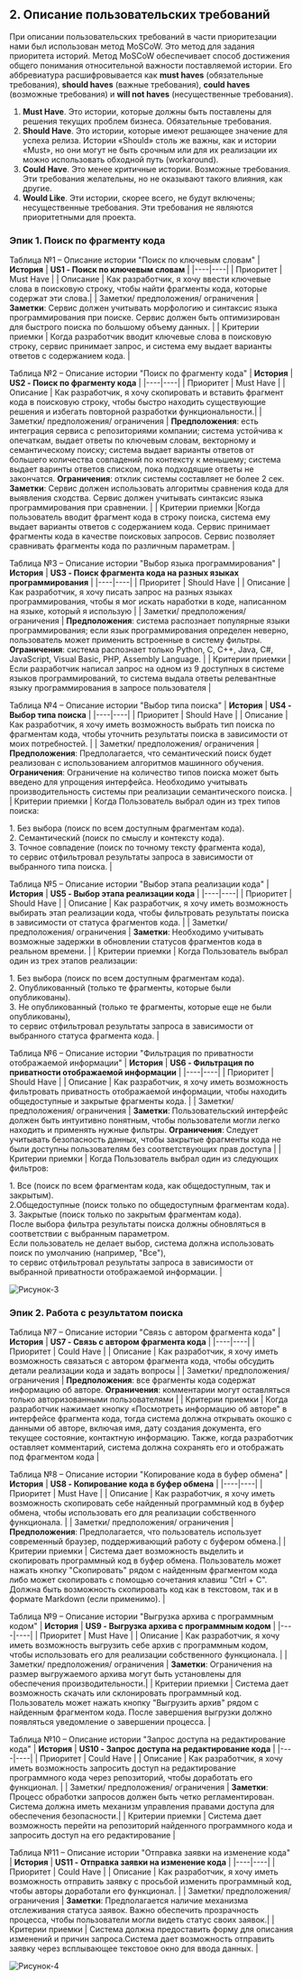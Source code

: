 ## 2. Описание пользовательских требований
  
  При описании пользовательских требований в части приоритезации нами был использован метод MoSCoW. Это метод для задания приоритета историй.  Метод MoSCoW обеспечивает способ достижения общего понимания относительной важности поставляемой истории. Его аббревиатура расшифровывается как **must haves** (обязательные требования), **should haves** (важные требования), **could haves** (возможные требования) и **will not haves** (несущественные требования).<div> 
  1. **Must Have**. Это истории, которые должны быть поставлены для решения текущих проблем бизнеса. Обязательные требования. <div> 
2. **Should Have**. Это истории, которые имеют решающее значение для успеха релиза. Истории «Should» столь же важны, как и истории «Must», но они могут не быть срочным или для их реализации их можно использовать обходной путь (workaround).<div> 
3. **Could Have**. Это менее критичные истории. Возможные требования. Эти требования желательны, но не оказывают такого влияния, как другие.<div> 
4. **Would Like**. Эти истории, скорее всего, не будут включены; несущественные требования. Эти требования не являются приоритетными для проекта. <div> 

### Эпик 1. Поиск по фрагменту кода <div>

Таблица №1 –  Описание истории "Поиск по ключевым словам"
| **История** | **US1 - Поиск по ключевым словам** |
|----|----|
| Приоритет | Must Have |
| Описание | Как разработчик, я хочу ввести ключевые слова в поисковую строку, чтобы найти фрагменты кода, которые содержат эти слова.|
| Заметки/ предположения/ ограничения | **Заметки**: Сервис должен учитывать морфологию и синтаксис языка программирования при поиске. Сервис должен быть оптимизирован для быстрого поиска по большому объему данных. |
| Критерии приемки | Когда разработчик вводит ключевые слова в поисковую строку, сервис принимает запрос, и система ему выдает варианты ответов с содержанием кода.  |


Таблица №2 –  Описание истории "Поиск по фрагменту кода"
| **История** | **US2 - Поиск по фрагменту кода** |
|----|----|
| Приоритет | Must Have |
| Описание | Как разработчик, я хочу скопировать и вставить фрагмент кода в поисковую строку, чтобы  быстро находить существующие решения и избегать повторной разработки функциональности.|
| Заметки/ предположения/ ограничения | **Предположения**: есть интеграция сервиса с репозиториями компании; система устойчива к опечаткам, выдает ответы по ключевым словам, векторному и семантическому поиску; система выдает варианты ответов от большего количества совпадений по контексту к меньшему; система выдает варинты ответов списком, пока подходящие ответы не закончатся. **Ограничения**: отклик системы составляет не более 2 сек. **Заметки**: Сервис должен использовать алгоритмы сравнения кода для выявления сходства. Сервис должен учитывать синтаксис языка программирования при сравнении. |
| Критерии приемки |Когда пользователь вводит фрагмент кода в строку поиска, система ему выдает варианты ответов с содержанием кода. Сервис принимает фрагменты кода в качестве поисковых запросов. Сервис позволяет сравнивать фрагменты кода по различным параметрам.  |


Таблица №3 –  Описание истории "Выбор языка программирования"
| **История** | **US3 - Поиск фрагмента кода на разных языках программирования** |
|----|----|
| Приоритет | Should Have |
| Описание | Как разработчик, я хочу писать запрос на разных языках программирования, чтобы я мог искать наработки в коде, написанном на языке, который я использую |
| Заметки/ предположения/ ограничения | **Предположения**: система распознает популярные языки программирования; если язык программирования определен неверно, пользователь может применить встроенные в систему фильтры. **Ограничения**: система распознает только Python, C,  C++,  Java,  C#,  JavaScript, Visual Basic,  PHP,  Assembly Language. |
| Критерии приемки | Если разработчик написал запрос на одном из 9 доступных в системе языков программирований, то система выдала ответы релевантные языку программирования в запросе пользователя |


Таблица №4 –  Описание истории "Выбор типа поиска"
| **История** | **US4 - Выбор типа поиска** |
|----|----|
| Приоритет | Should Have |
| Описание | Как разработчик, я хочу иметь возможность выбрать тип поиска по фрагментам кода, чтобы уточнить результаты поиска в зависимости от моих потребностей. |
| Заметки/ предположения/ ограничения | **Предположения**:  Предполагается, что семантический поиск будет реализован с использованием алгоритмов машинного обучения. **Ограничения**: Ограничение на количество типов поиска может быть введено для упрощения интерфейса. Необходимо учитывать производительность системы при реализации семантического поиска. |
| Критерии приемки | Когда Пользователь выбрал один из трех типов поиска: <div> 1. Без выбора (поиск по всем доступным фрагментам кода). <div> 2. Семантический (поиск по смыслу и контексту кода). <div> 3. Точное совпадение (поиск по точному тексту фрагмента кода), <div> то сервис отфильтровал результаты запроса в зависимости от выбранного типа поиска. |


Таблица №5 –  Описание истории "Выбор этапа реализации кода"
| **История** | **US5 - Выбор этапа реализации кода** |
|----|----|
| Приоритет | Should Have |
| Описание | Как разработчик, я хочу иметь возможность выбирать этап реализации кода, чтобы фильтровать результаты поиска в зависимости от статуса фрагментов кода. |
| Заметки/ предположения/ ограничения | **Заметки**:  Необходимо учитывать возможные задержки в обновлении статусов фрагментов кода в реальном времени. |
| Критерии приемки | Когда Пользователь выбрал один из трех этапов реализации: <div> 1. Без выбора (поиск по всем доступным фрагментам кода). <div> 2. Опубликованный (только те фрагменты, которые были опубликованы). <div> 3. Не опубликованный (только те фрагменты, которые еще не были опубликованы), <div> то  сервис отфильтровал результаты запроса в зависимости от выбранного статуса фрагмента кода. |


Таблица №6 –  Описание истории "Фильтрация по приватности отображаемой информации"
| **История** | **US6 - Фильтрация по приватности отображаемой информации** |
|----|----|
| Приоритет | Should Have |
| Описание | Как разработчик, я хочу иметь возможность фильтровать приватность отображаемой информации, чтобы находить общедоступные и закрытые фрагменты кода. |
| Заметки/ предположения/ ограничения | **Заметки**: Пользовательский интерфейс должен быть интуитивно понятным, чтобы пользователи могли легко находить и применять нужные фильтры. **Ограничения**: Следует учитывать безопасность данных, чтобы закрытые фрагменты кода не были доступны пользователям без соответствующих прав доступа |
| Критерии приемки | Когда Пользователь выбрал один из следующих фильтров: <div> 1. Все (поиск по всем фрагментам кода, как общедоступным, так и закрытым). <div>  2.Общедоступные (поиск только по общедоступным фрагментам кода). <div> 3. Закрытые (поиск только по закрытым фрагментам кода). <div> После выбора фильтра результаты поиска должны обновляться в соответствии с выбранным параметром. <div> Если пользователь не делает выбор, система должна использовать поиск по умолчанию (например, "Все"), <div> то  сервис отфильтровал результаты запроса в зависимости от выбранной приватности отображаемой информации. |

![Рисунок-3](https://uic.gnivc.ru/gitea/gnivc-hackathon/analyst2024-team-6/raw/branch/master/%D0%A1%D0%BF%D1%80%D0%B8%D0%BD%D1%82-2/%D0%9A%D0%B0%D1%80%D1%82%D0%B0%201..jpg)

### Эпик 2. Работа с результатом поиска <div>

Таблица №7 –  Описание истории "Связь с автором фрагмента кода"
| **История** | **US7 - Связь с автором фрагмента кода** |
|----|----|
| Приоритет |  Could Have |
| Описание | Как разработчик, я хочу иметь возможность связаться с автором фрагмента кода, чтобы обсудить детали реализации кода и задать вопросы |
| Заметки/ предположения/ ограничения | **Предположения**: все фрагменты кода содержат информацию об авторе. **Ограничения**: комментарии могут оставляться только авторизованными пользователями |
| Критерии приемки | Когда разработчик нажимает кнопку «Посмотреть информацию об авторе" в интерфейсе фрагмента кода, тогда система должна открывать окошко с данными об авторе, включая имя, дату создания документа, его текущее состояние, контактную информацию. Также, когда разработчик оставляет комментарий, система должна сохранять его и отображать под фрагментом кода |


Таблица №8 –  Описание истории "Копирование кода в буфер обмена"
| **История** | **US8 - Копирование кода в буфер обмена** |
|----|----|
| Приоритет |  Must Have |
| Описание | Как разработчик, я хочу иметь возможность скопировать себе найденный программный код в буфер обмена, чтобы использовать его для реализации собственного функционала. |
| Заметки/ предположения/ ограничения | **Предположения**: Предполагается, что пользователь использует современный браузер, поддерживающий работу с буфером обмена.|
| Критерии приемки | Система дает возможность выделить и скопировать программный код в буфер обмена. Пользователь может нажать кнопку "Скопировать" рядом с найденным фрагментом кода либо может скопировать с помощью сочетания клавиш "Ctrl + C". Должна быть возможность скопировать код как в текстовом, так и в формате Markdown (если применимо). |


Таблица №9 –  Описание истории "Выгрузка архива с программным кодом"
| **История** | **US9 - Выгрузка архива с программным кодом** |
|----|----|
| Приоритет |  Must Have |
| Описание | Как разработчик, я хочу иметь возможность выгрузить себе архив с программным кодом, чтобы использовать его для реализации собственного функционала. |
| Заметки/ предположения/ ограничения | **Заметки**: Ограничения на размер выгружаемого архива могут быть установлены для обеспечения производительности.|
| Критерии приемки | Система дает возможность скачать или склонировать программный код. Пользователь может нажать кнопку "Выгрузить архив" рядом с найденным фрагментом кода. После завершения выгрузки должно появляться уведомление о завершении процесса. |


Таблица №10 –  Описание истории "Запрос доступа на редактирование кода"
| **История** | **US10 - Запрос доступа на редактирование кода** |
|----|----|
| Приоритет | Could Have |
| Описание | Как разработчик, я хочу иметь возможность запросить доступ на редактирование программного кода через репозиторий, чтобы доработать его функционал. |
| Заметки/ предположения/ ограничения | **Заметки**: Процесс обработки запросов должен быть четко регламентирован. Система должна иметь механизм управления правами доступа для обеспечения безопасности.|
| Критерии приемки | Система дает возможность перейти на репозиторий найденного программного кода и запросить доступ на его редактирование |


Таблица №11 –  Описание истории "Отправка заявки на изменение кода"
| **История** | **US11 - Отправка заявки на изменение кода** |
|----|----|
| Приоритет | Could Have |
| Описание | Как разработчик, я хочу иметь возможность отправить заявку с просьбой изменить программный код, чтобы авторы доработали его функционал. |
| Заметки/ предположения/ ограничения | **Заметки**: Предполагается наличие механизма отслеживания статуса заявок. Важно обеспечить прозрачность процесса, чтобы пользователи могли видеть статус своих заявок.|
| Критерии приемки | Система должна предоставить форму для описания изменений и причин запроса.Система дает возможность отправить заявку через всплывающее текстовое окно для ввода данных. |

![Рисунок-4](https://uic.gnivc.ru/gitea/gnivc-hackathon/analyst2024-team-6/raw/branch/master/Спринт-2/USM%20-%202.PNG)










